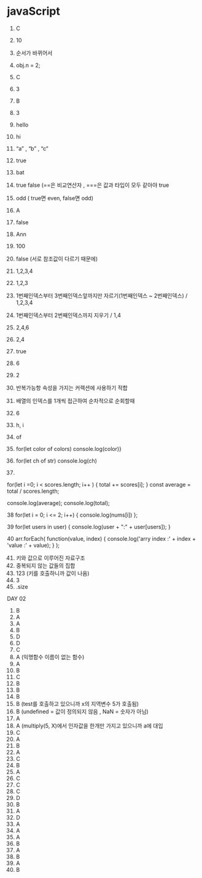 # javaScript

1. C
2. 10
3. 순서가 바뀌어서
4. obj.n = 2; 
5. C
6. 3
7. B
8. 3
9. hello
10. hi
11. “a” , “b” , “c”
12. true
13. bat
14. true false (==은 비교연산자 , ===은 값과 타입이 모두 같아야 true
15. odd ( true면 even, false면 odd)
16. A 
17. false
18. Ann
19. 100
20. false (서로 참조값이 다르기 때문에)
21. 1,2,3,4
22. 1,2,3
23. 1번째인덱스부터 3번째인덱스앞까지만 자르기(1번째인덱스 ~ 2번째인덱스) /  1,2,3,4
24. 1번째인덱스부터 2번째인덱스까지 지우기 /  1,4
25. 2,4,6
26. 2,4
27. true
28. 6
29. 2
30. 반복가능항 속성을 가지는 커렉션에 사용하기 적합
31. 배열의 인덱스를 1개씩 접근하여 순차적으로 순회할때
32. 6
33. h, i
34. of
35. for(let color of colors)  console.log(color)}
36. for(let ch of str) console.log(ch)

37.
for(let i =0; i < scores.length; i++ ) {
    total += scores[i];
}
const average = total / scores.length;

console.log(average);
console.log(total);


38
for(let i = 0; i <= 2; i++) {
    console.log(nums[i])
};


39
for(let users in user) {
    console.log(user + ":" + user[users]);
}



40
arr.forEach(
    function(value, index) {
        console.log('arry index :' + index + 'value :' + value);
    }
);



41. 키와 값으로 이루어진 자료구조
42. 중복되지 않는 값들의 집합
43. 123 (키를 호출하니까 값이 나옴)
44. 3
45. .size












DAY 02


1. B
2. A
3. A
4. B
5. D
6. D
7. C 
8. A (익명함수 이름이 없는 함수)
9. A
10. B
11. C
12. B
13. B
14. B
15. B (test를 호출하고 있으니까 x의 지역변수 5가 호출됨)
16. B (undefined = 값이 정의되지 않음 , NaN = 숫자가 아님)
17. A
18. A (multiply(5, X)에서 인자값을 한개만 가지고 있으니까 a에 대입
19. C
20. A
21. B
22. A 
23. C
24. B
25. A
26. C  
27. C
28. C 
29. D
30. B
31. A
32. D
33. A
34. A
35. A
36. B
37. A
38. B
39. A
40. B






